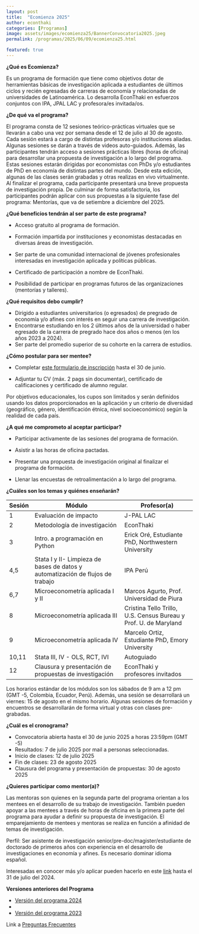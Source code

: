 ```yaml
---
layout: post
title:  "Ecomienza 2025"
author: econthaki
categories: [Programas]
image: assets/images/ecomienza25/BannerConvocatoria2025.jpeg
permalink: /programas/2025/06/09/ecomienza25.html

featured: true
---
```




**¿Qué es Ecomienza?**

Es un programa de formación que tiene como objetivos dotar de herramientas básicas de investigación aplicada a estudiantes de últimos ciclos y recién egresadas de carreras de economía y relacionadas de universidades de Latinoamérica. Lo desarrolla EconThaki en esfuerzos conjuntos con IPA, JPAL LAC y profesora/es invitada/os.

**¿De qué va el programa?**

El programa consta de 12 sesiones teórico-prácticas virtuales que se llevarán a cabo una vez por semana desde el 12 de julio al 30 de agosto. Cada sesión estará a cargo de distintas profesoras y/o instituciones aliadas. Algunas sesiones se darán a través de videos auto-guiados. Además, las participantes tendrán acceso a sesiones prácticas libres (horas de oficina) para desarrollar una propuesta de investigación a lo largo del programa. Estas sesiones estarán dirigidas por economistas con PhDs y/o estudiantes de PhD en economía de distintas partes del mundo. Desde esta edición, algunas de las clases serán grabadas y otras realizas en vivo virtualmente. Al finalizar el programa, cada participante presentará una breve propuesta de investigación propia. De culminar de forma satisfactoria, los participantes podrán aplicar con sus propuestas a la siguiente fase del programa: Mentorías, que va de setiembre a diciembre del 2025.

**¿Qué beneficios tendrán al ser parte de este programa?**

- Acceso gratuito al programa de formación.

- Formación impartida por instituciones y economistas destacadas en diversas áreas de investigación.

- Ser parte de una comunidad internacional de jóvenes profesionales interesadas en investigación aplicada y políticas públicas.

- Certificado de participación a nombre de EconThaki.

- Posibilidad de participar en programas futuros de las organizaciones (mentorías y talleres).


**¿Qué requisitos debo cumplir?**

- Dirigido a estudiantes universitarios (o egresados) de pregrado de economía y/o afines con interés en seguir una carrera de investigación.
- Encontrarse estudiando en los 2 últimos años de la universidad o haber egresado de la carrera de pregrado hace dos años o menos (en los años 2023 a 2024).
- Ser parte del promedio superior de su cohorte en la carrera de estudios.
  

**¿Cómo postular para ser mentee?**

- Completar [este formulario de inscripción](https://harvard.az1.qualtrics.com/jfe/form/SV_3JJj2Vk2slHjc34) hasta el 30 de junio.

- Adjuntar tu CV (máx. 2 pags sin documentar), certificado de calificaciones y certificado de alumno regular.


Por objetivos educacionales, los cupos son limitados y serán definidos usando los datos proporcionados en la aplicación y un criterio de diversidad (geográfico, género, identificación étnica, nivel socioeconómico) según la realidad de cada país.


**¿A qué me comprometo al aceptar participar?**

- Participar activamente de las sesiones del programa de formación.

- Asistir a las horas de oficina pactadas.

- Presentar una propuesta de investigación original al finalizar el programa de formación.

- Llenar las encuestas de retroalimentación a lo largo del programa.
 

**¿Cuáles son los temas y quiénes enseñarán?**


| Sesión | Módulo                                                                      	     | Profesor(a)                                                            |
|--------|-----------------------------------------------------------------------------------|------------------------------------------------------------------------|
| 1      | Evaluación de impacto                                                             | J-PAL LAC                                                              |   
| 2      | Metodología de investigación                                                      | EconThaki                                                              |
| 3      | Intro. a programación en Python                                                   | Erick Oré, Estudiante PhD, Northwestern University                     |
| 4,5    | Stata I y II- Limpieza de bases de datos y automatización de flujos de trabajo    | IPA Perú                                                               |
| 6,7    | Microeconometría aplicada I y II                                                  | Marcos Agurto, Prof. Universidad de Piura                              |
| 8      | Microeconometría aplicada III                                                     | Cristina Tello Trillo, U.S. Census Bureau y Prof. U. de Maryland       |      
| 9      | Microeconometría aplicada IV                                                      | Marcelo Ortiz, Estudiante PhD, Emory University                        |   
| 10,11  | Stata III, IV - OLS, RCT, IVI                                                     | Autoguiado                                                             |
| 12     | Clausura y presentación de propuestas de investigación                            | EconThaki y profesores invitados                                       |


Los horarios estándar de los módulos son los sábados de 9 am a 12 pm (GMT -5, Colombia, Ecuador, Perú). Además, una sesión se desarrollará un viernes: 15 de agosto en el mismo horario. Algunas sesiones de formación y encuentros se desarrollarán de forma virtual y otras con clases pre-grabadas.

**¿Cuál es el cronograma?**

- Convocatoria abierta hasta el 30 de junio 2025 a horas 23:59pm (GMT -5)
- Resultados: 7 de julio 2025 por mail a personas seleccionadas.
- Inicio de clases: 12 de julio 2025
- Fin de clases: 23 de agosto 2025
- Clausura del programa y presentación de propuestas: 30 de agosto 2025



**¿Quieres participar como mentor(a)?**

Las mentoras son quienes en la segunda parte del programa orientan a los mentees en el desarrollo de su trabajo de investigación. También pueden apoyar a las mentees a través de horas de oficina en la primera parte del programa para ayudar a definir su propuesta de investigación. El emparejamiento de mentees y mentoras se realiza en función a afinidad de temas de investigación.

Perfil: Ser asistente de investigación senior/pre-doc/magister/estudiante de doctorado de primeros años con experiencia en el desarrollo  de investigaciones en economía y afines. Es necesario dominar idioma español.

Interesadas en conocer más y/o aplicar pueden hacerlo en este [link](https://docs.google.com/forms/d/e/1FAIpQLScB85ciAXptGVcgmu8a0fWBxvSBjB9o1kphZfvuCcIBu7GIMA/viewform) hasta el 31 de julio del 2024.

**Versiones anteriores del Programa**

- [Versión del programa 2024](https://econthaki.github.io/programas/2024/04/17/ecomienza24.html)
- 
- [Versión del programa 2023](https://econthaki.github.io/programas/2023/01/12/ecomienza23.html)

Link a [Preguntas Frecuentes][pregfreq-link]

[pregfreq-link]:   https://econthaki.github.io/recursos/2021/01/06/pregfreq.html
